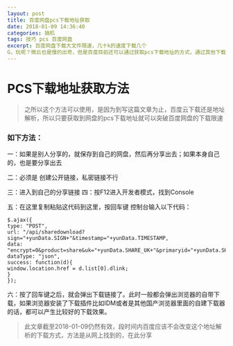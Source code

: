 ```yaml
---
layout: post  
title: 百度网盘pcs下载地址获取
date: 2018-01-09 14:36:40
categories: 搞机
tags: 技巧 pcs 百度网盘 
excerpt: 百度网盘下载大文件限速，几十k的速度下载几个
G，玩呢？微云也是慢的出奇，但是百度目前还可以通过获取pcs下载地址的方式，通过其他下载器来提升下载速度，经常可以获得宽带满速效果。
---  
```

# PCS下载地址获取方法
>之所以这个方法可以使用，是因为到写这篇文章为止，百度云下载还是地址解析，所以只要获取到网盘的pcs下载地址就可以突破百度网盘的下载限速

### 如下方法：

一：如果是别人分享的，就保存到自己的网盘，然后再分享出去；如果本身自己的，也是要分享出去

二：必须是 创建公开链接，私密链接不行

三：进入到自己的分享链接 四：按F12进入开发者模式，找到Console

五：在这里复制粘贴这代码到这里，按回车键 控制台输入以下代码：  
````
$.ajax({
type: "POST",
url: "/api/sharedownload?sign="+yunData.SIGN+"&timestamp="+yunData.TIMESTAMP,
data: "encrypt=0&product=share&uk="+yunData.SHARE_UK+"&primaryid="+yunData.SHARE_ID+"&fid_list=%5B"+yunData.FS_ID+"%5D",
dataType: "json",
success: function(d){ 
window.location.href = d.list[0].dlink;
}
});
````  
六：按了回车键之后，就会弹出下载链接了。此时一般都会弹出浏览器的自带下载，如果浏览器安装了下载插件比如IDM或者是其他国产浏览器里面的自建下载器的话，都可以产生比较好的下载效果。
>此文章截至2018-01-09仍然有效，段时间内百度应该不会改变这个地址解析的下载方式，方法是从网上找到的，在此分享